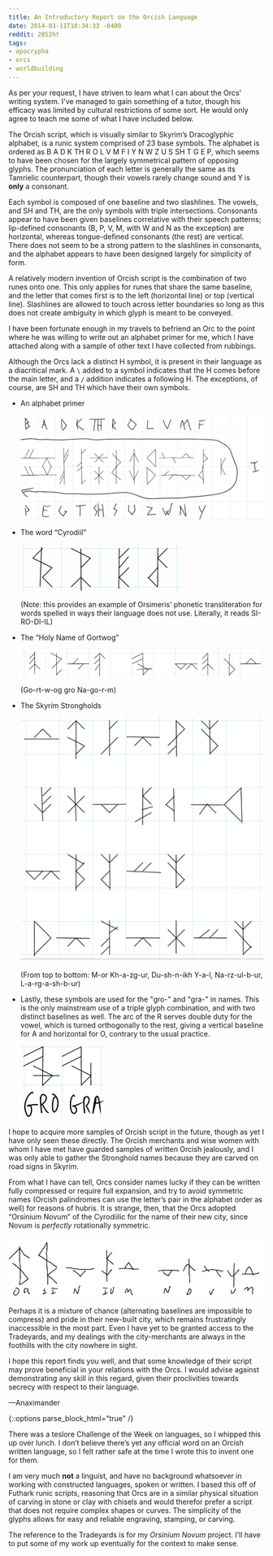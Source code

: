 ```yaml
---
title: An Introductory Report on the Orcish Language
date: 2014-03-11T10:34:33 -0400
reddit: 2052ht
tags:
- apocrypha
- orcs
- worldbuilding
---
```


As per your request, I have striven to learn what I can about the Orcs’
writing system. I've managed to gain something of a tutor, though his efficacy
was limited by cultural restrictions of some sort. He would only agree to teach
me some of what I have included below.

The Orcish script, which is visually similar to Skyrim’s Dracoglyphic alphabet,
is a runic system comprised of 23 base symbols. The alphabet is ordered as B A D
K TH R O L V M F I Y N W Z U S SH T G E P, which seems to have been chosen for
the largely symmetrical pattern of opposing glyphs. The pronunciation of each
letter is generally the same as its Tamrielic counterpart, though their vowels
rarely change sound and Y is **only** a consonant.

Each symbol is composed of one baseline and two slashlines. The vowels, and SH
and TH, are the only symbols with triple intersections. Consonants appear to
have been given baselines correlative with their speech patterns; lip-defined
consonants (B, P, V, M, with W and N as the exception) are horizontal, whereas
tongue-defined consonants (the rest) are vertical. There does not seem to be a
strong pattern to the slashlines in consonants, and the alphabet appears to have
been designed largely for simplicity of form.

A relatively modern invention of Orcish script is the combination of two runes
onto one. This only applies for runes that share the same baseline, and the
letter that comes first is to the left (horizontal line) or top (vertical line).
Slashlines are allowed to touch across letter boundaries so long as this does
not create ambiguity in which glyph is meant to be conveyed.

I have been fortunate enough in my travels to befriend an Orc to the point where
he was willing to write out an alphabet primer for me, which I have attached
along with a sample of other text I have collected from rubbings.

Although the Orcs lack a distinct H symbol, it is present in their language as a
diacritical mark. A `\` added to a symbol indicates that the H comes before the
main letter, and a `/` addition indicates a following H. The exceptions, of
course, are SH and TH which have their own symbols.

- An alphabet primer

    ![Alphabet Primer][alphabet]

- The word “Cyrodiil”

    ![Cyrodiil][cyrodiil]

    (Note: this provides an example of Orsimeris’ phonetic transliteration
    for words spelled in ways their language does not use. Literally, it reads
    SI-RO-DI-IL)

- The “Holy Name of Gortwog”

    ![Holy Name of Gortwog][gortwog]

    (Go-rt-w-og gro Na-go-r-m)

- The Skyrim Strongholds

    ![Strongholds][strongholds]

    (From top to bottom: M-or Kh-a-zg-ur, Du-sh-n-ikh Y-a-l, Na-rz-ul-b-ur,
    L-a-rg-a-sh-b-ur)

- Lastly, these symbols are used for the "gro-" and "gra-" in names. This is the
only mainstream use of a triple glyph combination, and with two distinct
baselines as well. The arc of the R serves double duty for the vowel, which is
turned orthogonally to the rest, giving a vertical baseline for A and horizontal
for O, contrary to the usual practice.

    ![gro and gra][gro-gra]

I hope to acquire more samples of Orcish script in the future, though as yet I
have only seen these directly. The Orcish merchants and wise women with whom I
have met have guarded samples of written Orcish jealously, and I was only able
to gather the Stronghold names because they are carved on road signs in Skyrim.

From what I have can tell, Orcs consider names lucky if they can be written
fully compressed or require full expansion, and try to avoid symmetric names
(Orcish palindromes can use the letter’s pair in the alphabet order as well) for
reasons of hubris. It is strange, then, that the Orcs adopted “Orsinium Novum”
of the Cyrodiilic for the name of their new city, since Novum is *perfectly*
rotationally symmetric.

![Orsinium Novum][orsinium]

Perhaps it is a mixture of chance (alternating baselines are impossible to
compress) and pride in their new-built city, which remains frustratingly
inaccessible in the most part. Even I have yet to be granted access to the
Tradeyards, and my dealings with the city-merchants are always in the foothills
with the city nowhere in sight.

I hope this report finds you well, and that some knowledge of their script may
prove beneficial in your relations with the Orcs. I would advise against
demonstrating any skill in this regard, given their proclivities towards secrecy
with respect to their language.

—Anaximander

[alphabet]: ./images/orcish-alphabet.png "Alphabet primer"
[cyrodiil]: ./images/orcish-cyrodiil.png "Cyrodiil"
[gortwog]: ./images/orcish-gortwog.png "Holy Name of Gortwog"
[gro-gra]: ./images/orcish-gro-gra.png "Gro and Gra"
[orsinium]: ./images/orcish-orsinium.png "Orsinium Novum"
[strongholds]: ./images/orcish-strongholds.png "Strongholds"

{::options parse_block_html="true" /}
<aside id="about-text">
There was a teslore Challenge of the Week on languages, so I whipped this up
over lunch. I don’t believe there’s yet any official word on an Orcish written
language, so I felt rather safe at the time I wrote this to invent one for them.

I am very much **not** a linguist, and have no background whatsoever in working
with constructed languages, spoken or written. I based this off of Futhark runic
scripts, reasoning that Orcs are in a similar physical situation of carving in
stone or clay with chisels and would therefor prefer a script that does not
require complex shapes or curves. The simplicity of the glyphs allows for easy
and reliable engraving, stamping, or carving.

The reference to the Tradeyards is for my *Orsinium Novum* project. I’ll have to
put some of my work up eventually for the context to make sense.
</aside>
